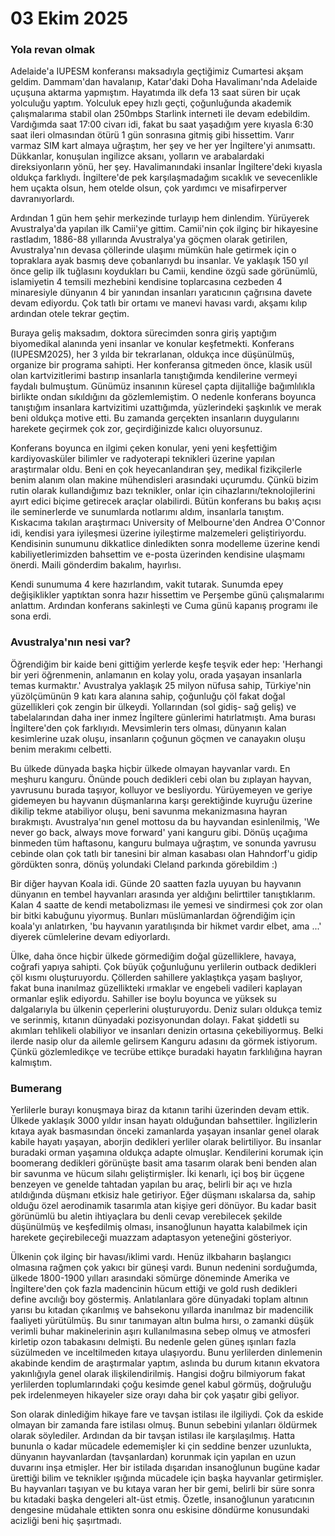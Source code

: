 # 03 Ekim 2025

### Yola revan olmak

Adelaide'a IUPESM konferansı maksadıyla geçtiğimiz Cumartesi akşam geldim. Dammam'dan havalanıp, Katar'daki Doha Havalimanı'nda Adelaide uçuşuna aktarma yapmıştım. Hayatımda ilk defa 13 saat süren bir uçak yolculuğu yaptım. Yolculuk epey hızlı geçti, çoğunluğunda akademik çalışmalarıma stabil olan 250mbps Starlink interneti ile devam edebildim. Vardığımda saat 17:00 civarı idi, fakat bu saat yaşadığım yere kıyasla 6:30 saat ileri olmasından ötürü 1 gün sonrasına gitmiş gibi hissettim. Varır varmaz SIM kart almaya uğraştım, her şey ve her yer İngiltere'yi anımsattı. Dükkanlar, konuşulan ingilizce aksanı, yolların ve arabalardaki direksiyonların yönü, her şey. Havalimanındaki insanlar İngiltere'deki kıyasla oldukça farklıydı. İngiltere'de pek karşılaşmadağım sıcaklık ve sevecenlikle hem uçakta olsun, hem otelde olsun, çok yardımcı ve misafirperver davranıyorlardı.

Ardından 1 gün hem şehir merkezinde turlayıp hem dinlendim. Yürüyerek Avustralya'da yapılan ilk Camii'ye gittim. Camii'nin çok ilginç bir hikayesine rastladım, 1886-88 yıllarında Avustralya'ya göçmen olarak getirilen, Avustralya'nın devasa çöllerinde ulaşımı mümkün hale getirmek için o topraklara ayak basmış deve çobanlarıydı bu insanlar. Ve yaklaşık 150 yıl önce gelip ilk tuğlasını koydukları bu Camii, kendine özgü sade görünümlü, islamiyetin 4 temsili mezhebini kendisine toplarcasına cezbeden 4 minaresiyle dünyanın 4 bir yanından insanları yaratıcının çağrısına davete devam ediyordu. Çok tatlı bir ortamı ve manevi havası vardı, akşamı kılıp ardından otele tekrar geçtim. 

Buraya geliş maksadım, doktora sürecimden sonra giriş yaptığım biyomedikal alanında yeni insanlar ve konular keşfetmekti. Konferans (IUPESM2025), her 3 yılda bir tekrarlanan, oldukça ince düşünülmüş, organize bir programa sahipti. Her konferansa gitmeden önce, klasik usül olan kartvizitlerimi bastırıp insanlarla tanıştığımda kendilerine vermeyi faydalı bulmuştum. Günümüz insanının küresel çapta dijitalliğe bağımlılıkla birlikte ondan sıkıldığını da gözlemlemiştim. O nedenle konferans boyunca tanıştığım insanlara kartvizitimi uzattığımda, yüzlerindeki şaşkınlık ve merak beni oldukça motive etti. Bu zamanda gerçekten insanların duygularını harekete geçirmek çok zor, geçirdiğinizde kalıcı oluyorsunuz.

Konferans boyunca en ilgimi çeken konular, yeni yeni keşfettiğim kardiyovasküler bilimler ve radyoterapi teknikleri üzerine yapılan araştırmalar oldu. Beni en çok heyecanlandıran şey, medikal fizikçilerle benim alanım olan makine mühendisleri arasındaki uçurumdu. Çünkü bizim rutin olarak kullandığımız bazı teknikler, onlar için cihazlarını/teknolojilerini ayırt edici biçime getirecek araçlar olabilirdi. Bütün konferans bu bakış açısı ile seminerlerde ve sunumlarda notlarımı aldım, insanlarla tanıştım. Kıskacıma takılan araştırmacı University of Melbourne'den Andrea O'Connor idi, kendisi yara iyileşmesi üzerine iyileştirme malzemeleri geliştiriyordu. Kendisinin sunumunu dikkatlice dinledikten sonra modelleme üzerine kendi kabiliyetlerimizden bahsettim ve e-posta üzerinden kendisine ulaşmamı önerdi. Maili gönderdim bakalım, hayırlısı.

Kendi sunumuma 4 kere hazırlandım, vakit tutarak. Sunumda epey değişiklikler yaptıktan sonra hazır hissettim ve Perşembe günü çalışmalarımı anlattım. Ardından konferans sakinleşti ve Cuma günü kapanış programı ile sona erdi.   

### Avustralya'nın nesi var?

Öğrendiğim bir kaide beni gittiğim yerlerde keşfe teşvik eder hep: 'Herhangi bir yeri öğrenmenin, anlamanın en kolay yolu, orada yaşayan insanlarla temas kurmaktır.' Avustralya yaklaşık 25 milyon nüfusa sahip, Türkiye'nin yüzölçümünün 9 katı kara alanına sahip, çoğunluğu çöl fakat doğal güzellikleri çok zengin bir ülkeydi. Yollarından (sol gidiş- sağ geliş) ve tabelalarından daha iner inmez İngiltere günlerimi hatırlatmıştı. Ama burası İngiltere'den çok farklıyıdı. Mevsimlerin ters olması, dünyanın kalan kesimlerine uzak oluşu, insanların çoğunun göçmen ve canayakın oluşu benim merakımı celbetti. 

Bu ülkede dünyada başka hiçbir ülkede olmayan hayvanlar vardı. En meşhuru kanguru. Önünde pouch dedikleri cebi olan bu zıplayan hayvan, yavrusunu burada taşıyor, kolluyor ve besliyordu. Yürüyemeyen ve geriye gidemeyen bu hayvanın düşmanlarına karşı gerektiğinde kuyruğu üzerine dikilip tekme atabiliyor oluşu, beni savunma mekanizmasına hayran bırakmıştı. Avustralya'nın genel mottosu da bu hayvandan esinlenilmiş, 'We never go back, always move forward' yani kanguru gibi. Dönüş uçağıma binmeden tüm haftasonu, kanguru bulmaya uğraştım, ve sonunda yavrusu cebinde olan çok tatlı bir tanesini bir alman kasabası olan Hahndorf'u gidip gördükten sonra, dönüş yolundaki Cleland parkında görebildim :)

Bir diğer hayvan Koala idi. Günde 20 saatten fazla uyuyan bu hayvanın dünyanın en tembel hayvanları arasında yer aldığını belirttiler tanıştıklarım. Kalan 4 saatte de kendi metabolizması ile yemesi ve sindirmesi çok zor olan bir bitki kabuğunu yiyormuş. Bunları müslümanlardan öğrendiğim için koala'yı anlatırken, 'bu hayvanın yaratılışında bir hikmet vardır elbet, ama ...' diyerek cümlelerine devam ediyorlardı.

Ülke, daha önce hiçbir ülkede görmediğim doğal güzelliklere, havaya, coğrafi yapıya sahipti. Çok büyük çoğunluğunu yerlilerin outback dedikleri çöl kısmı oluşturuyordu. Çöllerden sahillere yaklaştıkça yaşam başlıyor, fakat buna inanılmaz güzellikteki ırmaklar ve engebeli vadileri kaplayan ormanlar eşlik ediyordu. Sahiller ise boylu boyunca ve yüksek su dalgalarıyla bu ülkenin çeperlerini oluşturuyordu. Deniz suları oldukça temiz ve serinmiş, kıtanın dünyadaki pozisyonundan dolayı. Fakat şiddetli su akımları tehlikeli olabiliyor ve insanları denizin ortasına çekebiliyormuş. Belki ilerde nasip olur da ailemle gelirsem Kanguru adasını da görmek istiyorum. Çünkü gözlemledikçe ve tecrübe ettikçe buradaki hayatın farklılığına hayran kalmıştım.

### Bumerang

Yerlilerle burayı konuşmaya biraz da kıtanın tarihi üzerinden devam ettik. Ülkede yaklaşık 3000 yıldır insan hayatı olduğundan bahsettiler. İngilizlerin kıtaya ayak basmasından önceki zamanlarda yaşayan insanlar genel olarak kabile hayatı yaşayan, aborjin dedikleri yerliler olarak belirtiliyor. Bu insanlar buradaki orman yaşamına oldukça adapte olmuşlar. Kendilerini korumak için boomerang dedikleri görünüşte basit ama tasarım olarak beni benden alan bir savunma ve hücum silahı geliştirmişler. İki kenarlı, içi boş bir üçgene benzeyen ve genelde tahtadan yapılan bu araç, belirli bir açı ve hızla atıldığında düşmanı etkisiz hale getiriyor. Eğer düşmanı ıskalarsa da, sahip olduğu özel aerodinamik tasarımla atan kişiye geri dönüyor. Bu kadar basit görünümlü bu aletin ihtiyaçlara bu denli cevap verebilecek şekilde düşünülmüş ve keşfedilmiş olması, insanoğlunun hayatta kalabilmek için harekete geçirebileceği muazzam adaptasyon yeteneğini gösteriyor.

Ülkenin çok ilginç bir havası/iklimi vardı. Henüz ilkbaharın başlangıcı olmasına rağmen çok yakıcı bir güneşi vardı. Bunun nedenini sorduğumda, ülkede 1800-1900 yılları arasındaki sömürge döneminde Amerika ve İngiltere'den çok fazla madencinin hücum ettiği ve gold rush dedikleri define avcılığı boy göstermiş. Anlatılanlara göre dünyadaki toplam altının yarısı bu kıtadan çıkarılmış ve bahsekonu yıllarda inanılmaz bir madencilik faaliyeti yürütülmüş. Bu sınır tanımayan altın bulma hırsı, o zamanki düşük verimli buhar makinelerinin aşırı kullanılmasına sebep olmuş ve atmosferi kirletip ozon tabakasını delmişti. Bu nedenle gelen güneş ışınları fazla süzülmeden ve inceltilmeden kıtaya ulaşıyordu. Bunu yerlilerden dinlemenin akabinde kendim de araştırmalar yaptım, aslında bu durum kıtanın ekvatora yakınlığıyla genel olarak ilişkilendirilmiş. Hangisi doğru bilmiyorum fakat yerlilerden toplumlarındaki çoğu kesimde genel kabul görmüş, doğruluğu pek irdelenmeyen hikayeler size orayı daha bir çok yaşatır gibi geliyor. 

Son olarak dinlediğim hikaye fare ve tavşan istilası ile ilgiliydi. Çok da eskide olmayan bir zamanda fare istilası olmuş. Bunun sebebini yılanları öldürmek olarak söylediler. Ardından da bir tavşan istilası ile karşılaşılmış. Hatta bununla o kadar mücadele edememişler ki çin seddine benzer uzunlukta, dünyanın hayvanlardan (tavşanlardan) korunmak için yapılan en uzun duvarını inşa etmişler. Her bir istilada dışarıdan insanoğlunun bugüne kadar ürettiği bilim ve teknikler ışığında mücadele için başka hayvanlar getirmişler. Bu hayvanları taşıyan ve bu kıtaya varan her bir gemi, belirli bir süre sonra bu kıtadaki başka dengeleri alt-üst etmiş. Özetle, insanoğlunun yaratıcının dengesine müdahale ettikten sonra onu eskisine döndürme konusundaki acizliği beni hiç şaşırtmadı.

